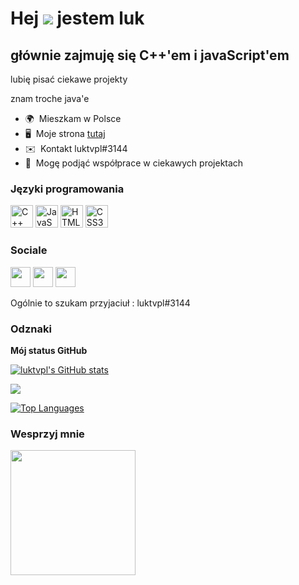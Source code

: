 Hej ![](https://user-images.githubusercontent.com/18350557/176309783-0785949b-9127-417c-8b55-ab5a4333674e.gif) jestem luk
===========================================================================================================================

głównie zajmuję się C++'em i javaScript'em
-------------------------------------------

lubię pisać ciekawe projekty

znam troche java'e

* 🌍  Mieszkam w Polsce
* 🖥️  Moje strona [tutaj](https://luktvpl.github.io)
* ✉️  Kontakt luktvpl#3144
* 🤝  Mogę podjąć współprace w ciekawych projektach

### Języki programowania

<p align="left">
<a href="https://docs.microsoft.com/en-us/cpp/?view=msvc-170" target="_blank" rel="noreferrer"><img src="https://raw.githubusercontent.com/danielcranney/readme-generator/main/public/icons/skills/cplusplus-colored.svg" width="36" height="36" alt="C++" /></a>
<a href="https://developer.mozilla.org/en-US/docs/Web/JavaScript" target="_blank" rel="noreferrer"><img src="https://raw.githubusercontent.com/danielcranney/readme-generator/main/public/icons/skills/javascript-colored.svg" width="36" height="36" alt="JavaScript" /></a>
<a href="https://developer.mozilla.org/en-US/docs/Glossary/HTML5" target="_blank" rel="noreferrer"><img src="https://raw.githubusercontent.com/danielcranney/readme-generator/main/public/icons/skills/html5-colored.svg" width="36" height="36" alt="HTML5" /></a>
<a href="https://www.w3.org/TR/CSS/#css" target="_blank" rel="noreferrer"><img src="https://raw.githubusercontent.com/danielcranney/readme-generator/main/public/icons/skills/css3-colored.svg" width="36" height="36" alt="CSS3" /></a>
</p>


### Sociale

<p align="left"> <a href="https://discord.com/users/luktvpl#3144" target="_blank" rel="noreferrer"><img src="https://raw.githubusercontent.com/danielcranney/readme-generator/main/public/icons/socials/discord.svg" width="32" height="32" /></a> <a href="https://www.github.com/luktvpl" target="_blank" rel="noreferrer"><img src="https://raw.githubusercontent.com/danielcranney/readme-generator/main/public/icons/socials/github.svg" width="32" height="32" /></a> <a href="https://www.youtube.com/c/luktvpl" target="_blank" rel="noreferrer"><img src="https://raw.githubusercontent.com/danielcranney/readme-generator/main/public/icons/socials/youtube.svg" width="32" height="32" /></a></p>

Ogólnie to szukam przyjaciuł : luktvpl#3144

### Odznaki

<b>Mój status GitHub</b>

<a href="http://www.github.com/luktvpl"><img src="https://github-readme-stats.vercel.app/api?username=luktvpl&show_icons=true&hide=&count_private=true&title_color=facc15&text_color=ffffff&icon_color=22c55e&bg_color=1c1917&hide_border=true&show_icons=true" alt="luktvpl's GitHub stats" /></a>

<a href="http://www.github.com/luktvpl"><img src="https://github-readme-streak-stats.herokuapp.com/?user=luktvpl&stroke=ffffff&background=1c1917&ring=facc15&fire=facc15&currStreakNum=ffffff&currStreakLabel=facc15&sideNums=ffffff&sideLabels=ffffff&dates=ffffff&hide_border=true" /></a>

<a href="https://github.com/luktvpl" align="left"><img src="https://github-readme-stats.vercel.app/api/top-langs/?username=luktvpl&langs_count=10&title_color=facc15&text_color=ffffff&icon_color=22c55e&bg_color=1c1917&hide_border=true&locale=en&custom_title=Top%20%Languages" alt="Top Languages" /></a>

### Wesprzyj mnie

<a href="https://www.buymeacoffee.com/luktvpl"><img src="https://cdn.buymeacoffee.com/buttons/v2/default-yellow.png" width="200" /></a>
